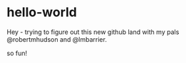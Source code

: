 # hello-world
Hey - trying to figure out this new github land with my pals @robertmhudson and @lmbarrier. 

so fun!
